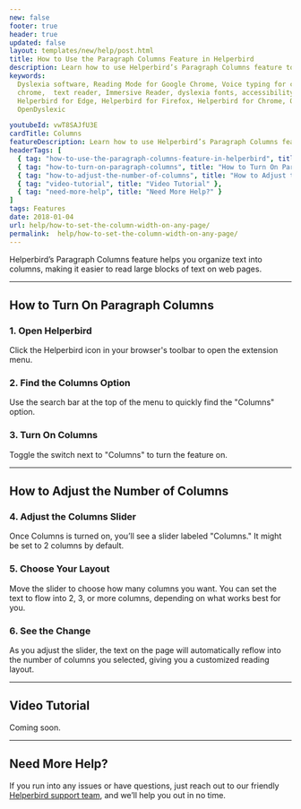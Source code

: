```yaml
---
new: false
footer: true
header: true
updated: false
layout: templates/new/help/post.html
title: How to Use the Paragraph Columns Feature in Helperbird
description: Learn how to use Helperbird’s Paragraph Columns feature to organize text into easy-to-read columns on any webpage. This guide walks you through activating the feature and customizing the layout to suit your reading preferences
keywords:
  Dyslexia software, Reading Mode for Google Chrome, Voice typing for chrome, Text to speech for
  chrome,  text reader, Immersive Reader, dyslexia fonts, accessibility software, dyslexia software,
  Helperbird for Edge, Helperbird for Firefox, Helperbird for Chrome, Opendyslexic for Chrome,
  OpenDyslexic

youtubeId: vwT8SAJfU3E
cardTitle: Columns
featureDescription: Learn how to use Helperbird’s Paragraph Columns feature to organize text into easy-to-read columns on any webpage. This guide walks you through activating the feature and customizing the layout to suit your reading preferences
headerTags: [
  { tag: "how-to-use-the-paragraph-columns-feature-in-helperbird", title: "How to Use the Paragraph Columns Feature in Helperbird" },
  { tag: "how-to-turn-on-paragraph-columns", title: "How to Turn On Paragraph Columns" },
  { tag: "how-to-adjust-the-number-of-columns", title: "How to Adjust the Number of Columns" },
  { tag: "video-tutorial", title: "Video Tutorial" },
  { tag: "need-more-help", title: "Need More Help?" }
]
tags: Features
date: 2018-01-04
url: help/how-to-set-the-column-width-on-any-page/
permalink:  help/how-to-set-the-column-width-on-any-page/
---
```



Helperbird’s Paragraph Columns feature helps you organize text into columns, making it easier to read large blocks of text on web pages.

---

## How to Turn On Paragraph Columns

### 1. Open Helperbird

Click the Helperbird icon in your browser's toolbar to open the extension menu.

### 2. Find the Columns Option

Use the search bar at the top of the menu to quickly find the "Columns" option.

### 3. Turn On Columns

Toggle the switch next to "Columns" to turn the feature on.

---

## How to Adjust the Number of Columns

### 4. Adjust the Columns Slider

Once Columns is turned on, you’ll see a slider labeled "Columns." It might be set to 2 columns by default.

### 5. Choose Your Layout

Move the slider to choose how many columns you want. You can set the text to flow into 2, 3, or more columns, depending on what works best for you.

### 6. See the Change

As you adjust the slider, the text on the page will automatically reflow into the number of columns you selected, giving you a customized reading layout.

---

## Video Tutorial

Coming soon.

---

## Need More Help?

If you run into any issues or have questions, just reach out to our friendly [Helperbird support team](/support/), and we’ll help you out in no time.
